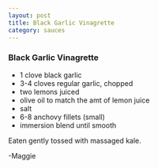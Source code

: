 ```yaml
---
layout: post
title: Black Garlic Vinagrette
category: sauces
---
```


### Black Garlic Vinagrette

* 1 clove black garlic
* 3-4 cloves regular garlic, chopped
* two lemons juiced
* olive oil to match the amt of lemon juice
* salt
* 6-8 anchovy fillets (small) 
* immersion blend until smooth 

Eaten gently tossed with massaged kale.

-Maggie
